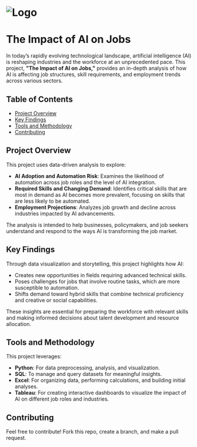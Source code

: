 # ![Logo](https://github.com/user-attachments/assets/854ae42f-260e-4bfe-82b9-ca08df68e54e)

# The Impact of AI on Jobs

In today’s rapidly evolving technological landscape, artificial intelligence (AI) is reshaping industries and the workforce at an unprecedented pace. This project, **"The Impact of AI on Jobs,"** provides an in-depth analysis of how AI is affecting job structures, skill requirements, and employment trends across various sectors.

## Table of Contents
- [Project Overview](#project-overview)
- [Key Findings](#key-findings)
- [Tools and Methodology](#tools-and-methodology)
- [Contributing](#contributing)

## Project Overview

This project uses data-driven analysis to explore:
- **AI Adoption and Automation Risk**: Examines the likelihood of automation across job roles and the level of AI integration.
- **Required Skills and Changing Demand**: Identifies critical skills that are most in demand as AI becomes more prevalent, focusing on skills that are less likely to be automated.
- **Employment Projections**: Analyzes job growth and decline across industries impacted by AI advancements.

The analysis is intended to help businesses, policymakers, and job seekers understand and respond to the ways AI is transforming the job market.

## Key Findings

Through data visualization and storytelling, this project highlights how AI:
- Creates new opportunities in fields requiring advanced technical skills.
- Poses challenges for jobs that involve routine tasks, which are more susceptible to automation.
- Shifts demand toward hybrid skills that combine technical proficiency and creative or social capabilities.

These insights are essential for preparing the workforce with relevant skills and making informed decisions about talent development and resource allocation.

## Tools and Methodology

This project leverages:
- **Python**: For data preprocessing, analysis, and visualization.
- **SQL**: To manage and query datasets for meaningful insights.
- **Excel**: For organizing data, performing calculations, and building initial analyses.
- **Tableau**: For creating interactive dashboards to visualize the impact of AI on different job roles and industries.

## Contributing
Feel free to contribute! Fork this repo, create a branch, and make a pull request.

